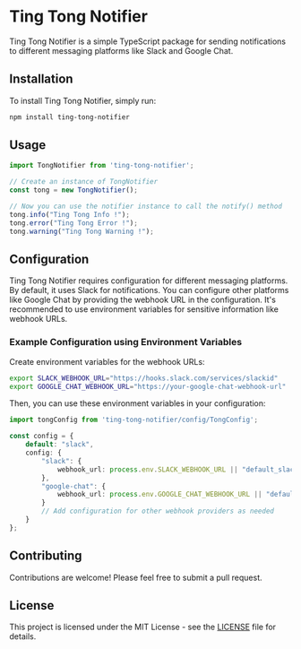 # Ting Tong Notifier

Ting Tong Notifier is a simple TypeScript package for sending notifications to different messaging platforms like Slack and Google Chat.

## Installation

To install Ting Tong Notifier, simply run:

```bash
npm install ting-tong-notifier
```

## Usage

```typescript
import TongNotifier from 'ting-tong-notifier';

// Create an instance of TongNotifier
const tong = new TongNotifier();

// Now you can use the notifier instance to call the notify() method
tong.info("Ting Tong Info !");
tong.error("Ting Tong Error !");
tong.warning("Ting Tong Warning !");
```

## Configuration

Ting Tong Notifier requires configuration for different messaging platforms. By default, it uses Slack for notifications. You can configure other platforms like Google Chat by providing the webhook URL in the configuration. It's recommended to use environment variables for sensitive information like webhook URLs.

### Example Configuration using Environment Variables

Create environment variables for the webhook URLs:

```bash
export SLACK_WEBHOOK_URL="https://hooks.slack.com/services/slackid"
export GOOGLE_CHAT_WEBHOOK_URL="https://your-google-chat-webhook-url"
```

Then, you can use these environment variables in your configuration:

```typescript
import tongConfig from 'ting-tong-notifier/config/TongConfig';

const config = {
    default: "slack",
    config: {
        "slack": {
            webhook_url: process.env.SLACK_WEBHOOK_URL || "default_slack_webhook_url"
        },
        "google-chat": {
            webhook_url: process.env.GOOGLE_CHAT_WEBHOOK_URL || "default_google_chat_webhook_url"
        }
        // Add configuration for other webhook providers as needed
    }
};
```

## Contributing

Contributions are welcome! Please feel free to submit a pull request.

## License

This project is licensed under the MIT License - see the [LICENSE](LICENSE) file for details.
